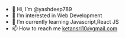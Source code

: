 - 👋 Hi, I’m @yashdeep789
- 👀 I’m interested in Web Development
- 🌱 I’m currently learning Javascript,React JS
- 📫 How to reach me ketansri10@gmail.com

<!---
yashdeep789/yashdeep789 is a ✨ special ✨ repository because its `README.md` (this file) appears on your GitHub profile.
You can click the Preview link to take a look at your changes.
--->
